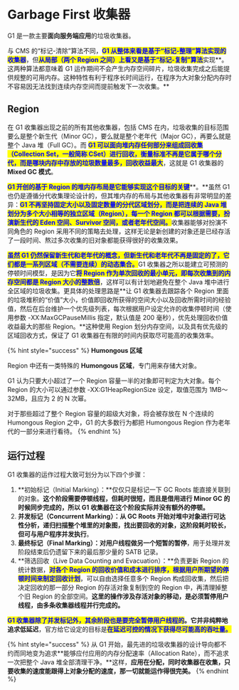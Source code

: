 # Garbage First 收集器

G1 是一款主要**面向服务端应用**的垃圾收集器。

与 CMS 的“标记-清除”算法不同，<mark style="color:blue;">**G1 从整体来看是基于“标记-整理”算法实现的收集器**</mark>，但<mark style="color:blue;">**从局部（两个 Region 之间）上看又是基于“标记-复制”算法**</mark>实现**。这两种算法都意味着 G1 运作期间不会产生内存空间碎片，垃圾收集完成之后能提供规整的可用内存。这种特性有利于程序长时间运行，在程序为大对象分配内存时不容易因无法找到连续内存空间而提前触发下一次收集。**

## Region

在 G1 收集器出现之前的所有其他收集器，包括 CMS 在内，垃圾收集的目标范围要么是整个新生代（Minor GC），要么就是整个老年代（Major GC），再要么就是整个 Java 堆（Full GC）。而 <mark style="color:blue;">**G1 可以面向堆内存任何部分来组成回收集（Collection Set，一般简称 CSet）进行回收，衡量标准不再是它属于哪个分代，而是哪块内存中存放的垃圾数量最多，回收收益最大**</mark>，这就是 G1 收集器的 **Mixed GC 模式**。

<mark style="color:blue;">**G1 开创的基于 Region 的堆内存布局是它能够实现这个目标的关键**</mark>**。**虽然 G1 也仍是遵循分代收集理论设计的，但其堆内存的布局与其他收集器有非常明显的差异：<mark style="color:blue;">**G1 不再坚持固定大小以及固定数量的分代区域划分，而是把连续的 Java 堆划分为多个大小相等的独立区域（Region），每一个 Region 都可以根据需要，扮演新生代的 Eden 空间、Survivor 空间，或者老年代空间。**</mark>收集器能够对扮演不同角色的 Region 采用不同的策略去处理，这样无论是新创建的对象还是已经存活了一段时间、熬过多次收集的旧对象都能获得很好的收集效果。

<mark style="color:blue;">**虽然 G1 仍然保留新生代和老年代的概念，但新生代和老年代不再是固定的了，它们都是一系列区域（不需要连续）的动态集合。**</mark>G1 收集器之所以能建立可预测的停顿时间模型，是因为它<mark style="color:blue;">**将 Region 作为单次回收的最小单元，即每次收集到的内存空间都是 Region 大小的整数倍**</mark>，这样可以有计划地避免在整个 Java 堆中进行全区域的垃圾收集。更具体的处理思路是**让 G1 收集器去跟踪各个 Region 里面的垃圾堆积的“价值”大小，价值即回收所获得的空间大小以及回收所需时间的经验值，然后在后台维护一个优先级列表，每次根据用户设定允许的收集停顿时间（使用参数 -XX:MaxGCPauseMillis 指定，默认值是 200 毫秒），优先处理回收价值收益最大的那些 Region。**这种使用 Region 划分内存空间，以及具有优先级的区域回收方式，保证了 G1 收集器在有限的时间内获取尽可能高的收集效率。

{% hint style="success" %}
**Humongous 区域**

Region 中还有一类特殊的 **Humongous 区域**，专门用来存储大对象。

G1 认为只要大小超过了一个 Region 容量一半的对象即可判定为大对象。每个 Region 的大小可以通过参数 -XX:G1HeapRegionSize 设定，取值范围为 1MB～32MB，且应为 2 的 N 次幂。

对于那些超过了整个 Region 容量的超级大对象，将会被存放在 N 个连续的 Humongous Region 之中，G1 的大多数行为都把 Humongous Region 作为老年代的一部分来进行看待。
{% endhint %}

## 运行过程

G1 收集器的运作过程大致可划分为以下四个步骤：

1. **初始标记（Initial Marking）：**仅仅只是标记一下 GC Roots 能直接关联到的对象。**这个阶段需要停顿线程，但耗时很短，而且是借用进行 Minor GC 的时候同步完成的，所以 G1 收集器在这个阶段实际并没有额外的停顿。**
2. **并发标记（Concurrent Marking）：**从 GC Roots 开始对堆中对象进行可达性分析，递归扫描整个堆里的对象图，找出要回收的对象，这阶段耗时较长，但**可与用户程序并发执行**。
3. **最终标记（Final Marking）：对用户线程做另一个短暂的暂停**，用于处理并发阶段结束后仍遗留下来的最后那少量的 SATB 记录。
4. **筛选回收（Live Data Counting and Evacuation）：**负责更新 Region 的统计数据，<mark style="color:blue;">**对各个 Region 的回收价值和成本进行排序，根据用户所期望的停顿时间来制定回收计划**</mark>，可以自由选择任意多个 Region 构成回收集，然后把决定回收的那一部分 Region 的存活对象复制到空的 Region 中，再清理掉整个旧 Region 的全部空间。**这里的操作涉及存活对象的移动，是必须暂停用户线程，由多条收集器线程并行完成的。**

<mark style="color:blue;">**G1 收集器除了并发标记外，其余阶段也是要完全暂停用户线程的**</mark>**。**它**并非纯粹地追求低延迟**，官方给它设定的目标是<mark style="color:blue;">**在延迟可控的情况下获得尽可能高的吞吐量。**</mark>

{% hint style="success" %}
从 G1 开始，最先进的垃圾收集器的设计导向都不约而同地变为追求**能够应付应用的内存分配速率（Allocation Rate），而不追求一次把整个 Java 堆全部清理干净。**这样，**应用在分配，同时收集器在收集，只要收集的速度能跟得上对象分配的速度，那一切就能运作得很完美。**
{% endhint %}
